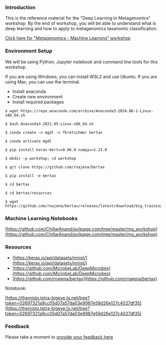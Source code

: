 <!--
.. title: Metagenomics Deep Learning
.. slug: metagenomics-deep-learning
.. date: 2024-11-08 03:29:59 UTC
.. updated: 2024-11-08 03:29:59 UTC
.. tags: bioinformatics, metagenomics
.. category:
.. link:
.. description: Metagenomics Deep Learning - Workshop material
.. type: text
-->

### Introduction

This is the reference material for the "Deep Learning in Metagenomics" workshop. By the end of workshop, you will be able to understand what is deep learning and how to apply to metagenomics taxanomic classification.

[Click here for "Metagenomics - Machine Learning" workshop](/metagenomics-machine-learning.html)

### Environment Setup

We will be using Python, Jupyter notebook and command line tools for this workshop.

If you are using Windows, you can install WSL2 and use Ubuntu. If you are using Mac, you can use the terminal.

- Install anaconda
- Create new environment
- Install required packages

```shell
$ wget https://repo.anaconda.com/archive/Anaconda3-2024.06-1-Linux-x86_64.sh

$ bash Anaconda3-2021.05-Linux-x86_64.sh

$ conda create -n mgdl -c fkretschmer bertax

$ conda activate mgdl

$ pip install keras-bert==0.86.0 numpy==1.23.0

$ mkdir -p workshop; cd workshop

$ git clone https://github.com/rnajena/bertax

$ pip install -e bertax

$ cd bertax

$ cd bertax/resources

$ wget https://github.com/rnajena/bertax/releases/latest/download/big_trainingset_all_fix_classes_selection.h5
```


### Machine Learning Notebooks

[https://github.com/ChillarAnand/avilpage.com/tree/master/mg_workshop](https://github.com/ChillarAnand/avilpage.com/tree/master/mg_workshop)


### Resources

- [https://keras.io/api/datasets/mnist/](https://keras.io/api/datasets/mnist/)
- [https://github.com/MicrobeLab/DeepMicrobes](https://github.com/MicrobeLab/DeepMicrobes)
- [https://github.com/rnajena/bertax](https://github.com/rnajena/bertax)

Notebook:

[https://themisto.tetra-bigeye.ts.net/tree?token=02697321a9cc05d07a57da03e9987e59d26e127c4027df35](https://themisto.tetra-bigeye.ts.net/tree?token=02697321a9cc05d07a57da03e9987e59d26e127c4027df35)


### Feedback

Please take a moment to [provide your feedback here](https://forms.gle/qoVTm2RCnCXrsjrk9)

